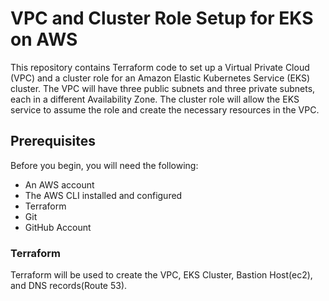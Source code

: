  # VPC and Cluster Role Setup for EKS on AWS

This repository contains Terraform code to set up a Virtual Private Cloud (VPC) and a cluster role for an Amazon Elastic Kubernetes Service (EKS) cluster. The VPC will have three public subnets and three private subnets, each in a different Availability Zone. The cluster role will allow the EKS service to assume the role and create the necessary resources in the VPC.

## Prerequisites

Before you begin, you will need the following:

* An AWS account
* The AWS CLI installed and configured
* Terraform
* Git
* GitHub Account

### Terraform

Terraform will be used to create the VPC, EKS Cluster, Bastion Host(ec2), and DNS records(Route 53).
